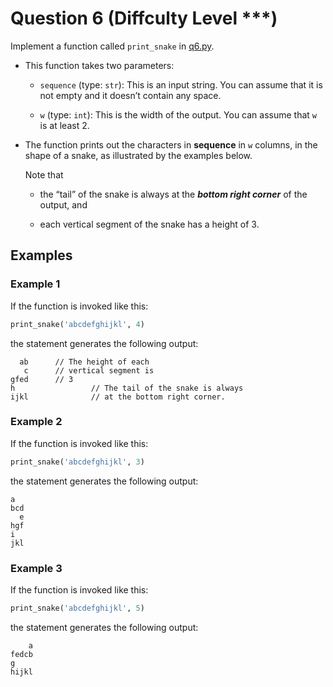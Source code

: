 # Question 6 (Diffculty Level ***)

Implement a function called `print_snake` in [q6.py](../Original/q6.py).

- This function takes two parameters:
  
  - `sequence` (type: `str`): This is an input string. You can assume that it is not empty and it doesn’t contain any space.
  
  - `w` (type: `int`): This is the width of the output. You can assume that `w` is at least 2.

- The function prints out the characters in **sequence** in `w` columns, in the shape of a snake, as illustrated by the examples below.

  Note that
  - the “tail” of the snake is always at the ***bottom right corner*** of the output, and

  - each vertical segment of the snake has a height of 3.

## Examples

### Example 1

If the function is invoked like this:

```python
print_snake('abcdefghijkl', 4)
```

the statement generates the following output:

```code
  ab      // The height of each
   c      // vertical segment is
gfed      // 3
h                 // The tail of the snake is always
ijkl              // at the bottom right corner.
```

### Example 2

If the function is invoked like this:

```python
print_snake('abcdefghijkl', 3)
```

the statement generates the following output:

```code
a
bcd
  e
hgf
i
jkl
```

### Example 3

If the function is invoked like this:

```python
print_snake('abcdefghijkl', 5)
```

the statement generates the following output:

```code
    a
fedcb
g
hijkl
```
